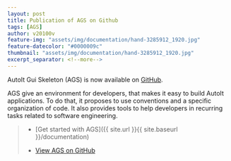 ```yaml
---
layout: post
title: Publication of AGS on Github
tags: [AGS]
author: v20100v
feature-img: "assets/img/documentation/hand-3285912_1920.jpg"
feature-datecolor: "#0000009c"
thumbnail: "assets/img/documentation/hand-3285912_1920.jpg"
excerpt_separator: <!--more-->
---
```


AutoIt Gui Skeleton (AGS) is now available on [GitHub](https://github.com/autoit-gui-skeleton).

<!--more-->

AGS give an environment for developers, that makes it easy to build AutoIt applications. To do that, it proposes to use conventions and a specific organization of code. It also provides tools to help developers in recurring tasks related to software engineering.

> - [Get started with AGS]({{ site.url }}{{ site.baseurl }}/documentation)
>
> - [View AGS on GitHub](https://github.com/autoit-gui-skeleton)
